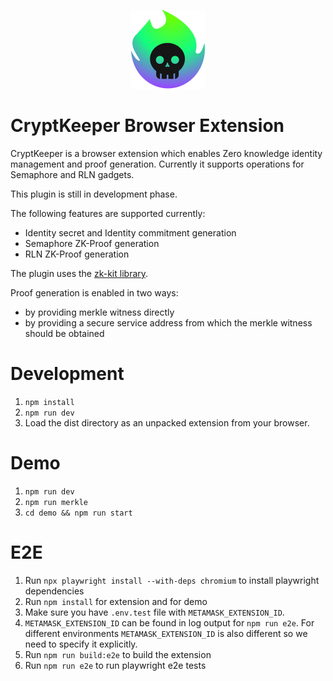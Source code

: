 <p align='center'>
    <img src='./src/static/icons/logo.png' alt='screenshot' />
</p>

# CryptKeeper Browser Extension

CryptKeeper is a browser extension which enables Zero knowledge identity management and proof generation.
Currently it supports operations for Semaphore and RLN gadgets.

This plugin is still in development phase.

The following features are supported currently:

- Identity secret and Identity commitment generation
- Semaphore ZK-Proof generation
- RLN ZK-Proof generation

The plugin uses the [zk-kit library](https://github.com/appliedzkp/zk-kit).

Proof generation is enabled in two ways:

- by providing merkle witness directly
- by providing a secure service address from which the merkle witness should be obtained

# Development

1. `npm install`
2. `npm run dev`
3. Load the dist directory as an unpacked extension from your browser.

# Demo

1. `npm run dev`
2. `npm run merkle`
3. `cd demo && npm run start`

# E2E

1. Run `npx playwright install --with-deps chromium` to install playwright dependencies
2. Run `npm install` for extension and for demo
3. Make sure you have `.env.test` file with `METAMASK_EXTENSION_ID`.
4. `METAMASK_EXTENSION_ID` can be found in log output for `npm run e2e`. For different environments `METAMASK_EXTENSION_ID` is also different so we need to specify it explicitly.
5. Run `npm run build:e2e` to build the extension
6. Run `npm run e2e` to run playwright e2e tests
